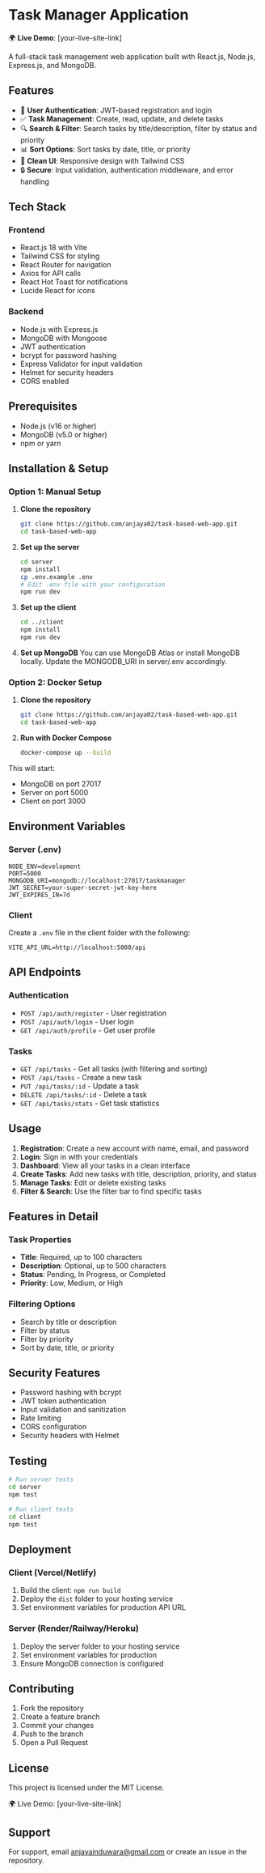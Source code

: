 # Task Manager Application

🌍 **Live Demo**: [your-live-site-link]

A full-stack task management web application built with React.js, Node.js, Express.js, and MongoDB.

## Features

* 🔐 **User Authentication**: JWT-based registration and login
* ✅ **Task Management**: Create, read, update, and delete tasks
* 🔍 **Search & Filter**: Search tasks by title/description, filter by status and priority
* 📊 **Sort Options**: Sort tasks by date, title, or priority
* 🎨 **Clean UI**: Responsive design with Tailwind CSS
* 🔒 **Secure**: Input validation, authentication middleware, and error handling

## Tech Stack

### Frontend

* React.js 18 with Vite
* Tailwind CSS for styling
* React Router for navigation
* Axios for API calls
* React Hot Toast for notifications
* Lucide React for icons

### Backend

* Node.js with Express.js
* MongoDB with Mongoose
* JWT authentication
* bcrypt for password hashing
* Express Validator for input validation
* Helmet for security headers
* CORS enabled

## Prerequisites

* Node.js (v16 or higher)
* MongoDB (v5.0 or higher)
* npm or yarn

## Installation & Setup

### Option 1: Manual Setup

1. **Clone the repository**

   ```bash
   git clone https://github.com/anjaya02/task-based-web-app.git
   cd task-based-web-app
   ```

2. **Set up the server**

   ```bash
   cd server
   npm install
   cp .env.example .env
   # Edit .env file with your configuration
   npm run dev
   ```

3. **Set up the client**

   ```bash
   cd ../client
   npm install
   npm run dev
   ```

4. **Set up MongoDB**
   You can use MongoDB Atlas or install MongoDB locally.
   Update the MONGODB\_URI in server/.env accordingly.

### Option 2: Docker Setup

1. **Clone the repository**

   ```bash
   git clone https://github.com/anjaya02/task-based-web-app.git
   cd task-based-web-app
   ```

2. **Run with Docker Compose**

   ```bash
   docker-compose up --build
   ```

This will start:

* MongoDB on port 27017
* Server on port 5000
* Client on port 3000

## Environment Variables

### Server (.env)

```env
NODE_ENV=development
PORT=5000
MONGODB_URI=mongodb://localhost:27017/taskmanager
JWT_SECRET=your-super-secret-jwt-key-here
JWT_EXPIRES_IN=7d
```

### Client

Create a `.env` file in the client folder with the following:

```env
VITE_API_URL=http://localhost:5000/api
```

## API Endpoints

### Authentication

* `POST /api/auth/register` - User registration
* `POST /api/auth/login` - User login
* `GET /api/auth/profile` - Get user profile

### Tasks

* `GET /api/tasks` - Get all tasks (with filtering and sorting)
* `POST /api/tasks` - Create a new task
* `PUT /api/tasks/:id` - Update a task
* `DELETE /api/tasks/:id` - Delete a task
* `GET /api/tasks/stats` - Get task statistics

## Usage

1. **Registration**: Create a new account with name, email, and password
2. **Login**: Sign in with your credentials
3. **Dashboard**: View all your tasks in a clean interface
4. **Create Tasks**: Add new tasks with title, description, priority, and status
5. **Manage Tasks**: Edit or delete existing tasks
6. **Filter & Search**: Use the filter bar to find specific tasks

## Features in Detail

### Task Properties

* **Title**: Required, up to 100 characters
* **Description**: Optional, up to 500 characters
* **Status**: Pending, In Progress, or Completed
* **Priority**: Low, Medium, or High

### Filtering Options

* Search by title or description
* Filter by status
* Filter by priority
* Sort by date, title, or priority

## Security Features

* Password hashing with bcrypt
* JWT token authentication
* Input validation and sanitization
* Rate limiting
* CORS configuration
* Security headers with Helmet

## Testing

```bash
# Run server tests
cd server
npm test

# Run client tests
cd client
npm test
```

## Deployment

### Client (Vercel/Netlify)

1. Build the client: `npm run build`
2. Deploy the `dist` folder to your hosting service
3. Set environment variables for production API URL

### Server (Render/Railway/Heroku)

1. Deploy the server folder to your hosting service
2. Set environment variables for production
3. Ensure MongoDB connection is configured

## Contributing

1. Fork the repository
2. Create a feature branch
3. Commit your changes
4. Push to the branch
5. Open a Pull Request

## License

This project is licensed under the MIT License.

🌍 Live Demo: \[your-live-site-link]

## Support

For support, email [anjayainduwara@gmail.com](mailto:anjayainduwara@gmail.com) or create an issue in the repository.

